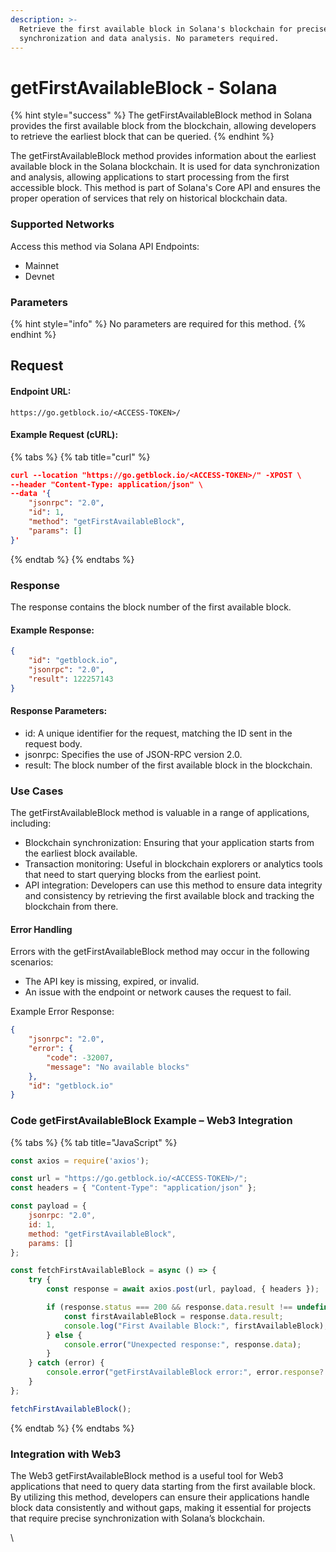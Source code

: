 ```yaml
---
description: >-
  Retrieve the first available block in Solana's blockchain for precise
  synchronization and data analysis. No parameters required.
---
```


# getFirstAvailableBlock - Solana

{% hint style="success" %}
The getFirstAvailableBlock method in Solana provides the first available block from the blockchain, allowing developers to retrieve the earliest block that can be queried.&#x20;
{% endhint %}

The getFirstAvailableBlock method provides information about the earliest available block in the Solana blockchain. It is used for data synchronization and analysis, allowing applications to start processing from the first accessible block. This method is part of Solana's Core API and ensures the proper operation of services that rely on historical blockchain data.

### Supported Networks

Access this method via Solana API Endpoints:

* Mainnet
* Devnet

### Parameters

{% hint style="info" %}
No parameters are required for this method.
{% endhint %}

## Request

#### Endpoint URL:&#x20;

```
https://go.getblock.io/<ACCESS-TOKEN>/
```

#### Example Request (cURL):

{% tabs %}
{% tab title="curl" %}
```json
curl --location "https://go.getblock.io/<ACCESS-TOKEN>/" -XPOST \
--header "Content-Type: application/json" \
--data '{
    "jsonrpc": "2.0",
    "id": 1,
    "method": "getFirstAvailableBlock",
    "params": []
}'
```
{% endtab %}
{% endtabs %}

### Response

The response contains the block number of the first available block.

#### Example Response:

```json
{
    "id": "getblock.io",
    "jsonrpc": "2.0",
    "result": 122257143
}
```

#### Response Parameters:

* id: A unique identifier for the request, matching the ID sent in the request body.
* jsonrpc: Specifies the use of JSON-RPC version 2.0.
* result: The block number of the first available block in the blockchain.

### Use Cases

The getFirstAvailableBlock method is valuable in a range of applications, including:

* Blockchain synchronization: Ensuring that your application starts from the earliest block available.
* Transaction monitoring: Useful in blockchain explorers or analytics tools that need to start querying blocks from the earliest point.
* API integration: Developers can use this method to ensure data integrity and consistency by retrieving the first available block and tracking the blockchain from there.

#### Error Handling

Errors with the getFirstAvailableBlock method may occur in the following scenarios:

* The API key is missing, expired, or invalid.
* An issue with the endpoint or network causes the request to fail.

Example Error Response:

```json
{
    "jsonrpc": "2.0",
    "error": {
        "code": -32007,
        "message": "No available blocks"
    },
    "id": "getblock.io"
}
```

### Code getFirstAvailableBlock Example – Web3 Integration

{% tabs %}
{% tab title="JavaScript" %}
```javascript
const axios = require('axios');

const url = "https://go.getblock.io/<ACCESS-TOKEN>/"; 
const headers = { "Content-Type": "application/json" };

const payload = {
    jsonrpc: "2.0",
    id: 1, 
    method: "getFirstAvailableBlock",
    params: []
};

const fetchFirstAvailableBlock = async () => {
    try {
        const response = await axios.post(url, payload, { headers });

        if (response.status === 200 && response.data.result !== undefined) {
            const firstAvailableBlock = response.data.result;
            console.log("First Available Block:", firstAvailableBlock);
        } else {
            console.error("Unexpected response:", response.data);
        }
    } catch (error) {
        console.error("getFirstAvailableBlock error:", error.response?.data || error.message);
    }
};

fetchFirstAvailableBlock();

```
{% endtab %}
{% endtabs %}

### Integration with Web3

The Web3 getFirstAvailableBlock method is a useful tool for Web3 applications that need to query data starting from the first available block. By utilizing this method, developers can ensure their applications handle block data consistently and without gaps, making it essential for projects that require precise synchronization with Solana’s blockchain.

\
